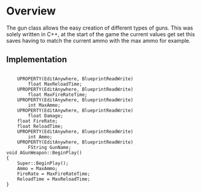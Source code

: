 # Overview

The gun class allows the easy creation of different types of guns. This was solely written in C++, at the start of the game the current values get set this saves having to match the current ammo with the max ammo for example.
## Implementation

<pre><code>
	UPROPERTY(EditAnywhere, BlueprintReadWrite)
		float MaxReloadTime;
	UPROPERTY(EditAnywhere, BlueprintReadWrite)
		float MaxFireRateTime;
	UPROPERTY(EditAnywhere, BlueprintReadWrite)
		int MaxAmmo;
	UPROPERTY(EditAnywhere, BlueprintReadWrite)
		float Damage;
	float FireRate;
	float ReloadTime;
	UPROPERTY(EditAnywhere, BlueprintReadWrite)
		int Ammo;
	UPROPERTY(EditAnywhere, BlueprintReadWrite)
		FString GunName;
void AGunWeapon::BeginPlay()
{
	Super::BeginPlay();
	Ammo = MaxAmmo;
	FireRate = MaxFireRateTime;
	ReloadTime = MaxReloadTime;
}
</code></pre>
